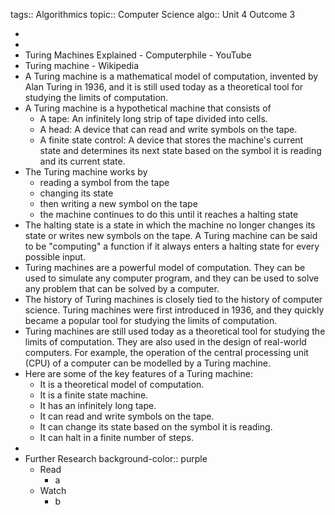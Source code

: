 tags:: Algorithmics
topic:: Computer Science
algo:: Unit 4 Outcome 3

-
-
- Turing Machines Explained - Computerphile - YouTube
- Turing machine - Wikipedia
- A Turing machine is a mathematical model of computation, invented by Alan Turing in 1936, and it is still used today as a theoretical tool for studying the limits of computation.
- A Turing machine is a hypothetical machine that consists of
	- A tape: An infinitely long strip of tape divided into cells.
	- A head: A device that can read and write symbols on the tape.
	- A finite state control: A device that stores the machine's current state and determines its next state based on the symbol it is reading and its current state.
- The Turing machine works by
	- reading a symbol from the tape
	- changing its state
	- then writing a new symbol on the tape
	- the machine continues to do this until it reaches a halting state
- The halting state is a state in which the machine no longer changes its state or writes new symbols on the tape. A Turing machine can be said to be "computing" a function if it always enters a halting state for every possible input.
- Turing machines are a powerful model of computation. They can be used to simulate any computer program, and they can be used to solve any problem that can be solved by a computer.
- The history of Turing machines is closely tied to the history of computer science. Turing machines were first introduced in 1936, and they quickly became a popular tool for studying the limits of computation.
- Turing machines are still used today as a theoretical tool for studying the limits of computation. They are also used in the design of real-world computers. For example, the operation of the central processing unit (CPU) of a computer can be modelled by a Turing machine.
- Here are some of the key features of a Turing machine:
	- It is a theoretical model of computation.
	- It is a finite state machine.
	- It has an infinitely long tape.
	- It can read and write symbols on the tape.
	- It can change its state based on the symbol it is reading.
	- It can halt in a finite number of steps.
-
- Further Research
  background-color:: purple
	- Read
		- a
	- Watch
		- b